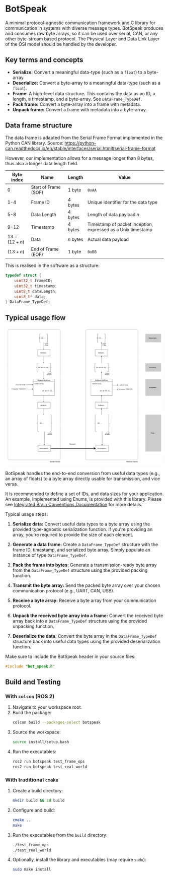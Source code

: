 # BotSpeak

A minimal protocol-agnostic communication framework and C library for communication in systems with diverse message types. BotSpeak produces and consumes raw byte arrays, so it can be used over serial, CAN, or any other byte-stream based protocol. The Physical Layer and Data Link Layer of the OSI model should be handled by the developer.

## Key terms and concepts
*   **Serialize:** Convert a meaningful data-type (such as a `float`) to a byte-array.
*   **Deserialize:** Convert a byte-array to a meaningful data-type (such as a `float`).
*   **Frame:** A high-level data structure. This contains the data as an ID, a length, a timestamp, and a byte-array. See `DataFrame_TypeDef`.
*   **Pack frame:** Convert a byte-array into a frame with metadata.
*   **Unpack frame:** Convert a frame with metadata into a byte-array.

## Data frame structure
The data frame is adapted from the Serial Frame Format implemented in the Python CAN library. Source: https://python-can.readthedocs.io/en/stable/interfaces/serial.html#serial-frame-format

However, our implementation allows for a message longer than 8 bytes, thus also a longer data length field.

| Byte index | Name | Length | Value |
| --- | --- | --- | --- |
| 0 | Start of Frame (SOF) | 1 byte | `0xAA` |
| 1-4 | Frame ID | 4 bytes | Unique identifier for the data type |
| 5-8 | Data Length | 4 bytes | Length of data payload $n$ |
| 9-12 | Timestamp | 4 bytes | Timestamp of packet inception, expressed as a Unix timestamp |
| $13 - (12+n)$ | Data | $n$ bytes | Actual data payload |
| $(13 + n)$ | End of Frame (EOF) | 1 byte | `0xBB` |

This is realised in the software as a structure:

```c
typedef struct {
    uint32_t frameID;
    uint32_t timestamp;
    uint8_t dataLength;
    uint8_t* data;
} DataFrame_TypeDef;
```

## Typical usage flow

![usage-flow](docs/usage-flow.drawio.svg)

BotSpeak handles the end-to-end conversion from useful data types (e.g., an array of floats) to a byte array directly usable for transmission, and vice versa.

It is recommended to define a set of IDs, and data sizes for your application. An example, implemented using Enums, is provided with this library. Please see [Integrated Brain Conventions Documentation](docs/int-brain-conventions.md) for more details.

Typical usage steps:

1. **Serialize data:** Convert useful data types to a byte array using the provided type-agnostic serialization function. If you're providing an array, you're required to provide the size of each element.

1. **Generate a data frame:** Create a `DataFrame_TypeDef` structure with the frame ID, timestamp, and serialized byte array. Simply populate an instance of type `DataFrame_TypeDef`.

1. **Pack the frame into bytes:** Generate a transmission-ready byte array from the `DataFrame_TypeDef` structure using the provided packing function.

1. **Transmit the byte array:** Send the packed byte array over your chosen communication protocol (e.g., UART, CAN, USB).

1. **Receive a byte array:** Receive a byte array from your communication protocol.

1. **Unpack the received byte array into a frame:** Convert the received byte array back into a `DataFrame_TypeDef` structure using the provided unpacking function.

1. **Deserialize the data:** Convert the byte array in the `DataFrame_TypeDef` structure back into useful data types using the provided deserialization function.

Make sure to include the BotSpeak header in your source files:

```c
#include "bot_speak.h"
```

## Build and Testing

### With `colcon` (ROS 2)
1. Navigate to your workspace root.
2. Build the package:
   ```bash
   colcon build --packages-select botspeak
   ```
3. Source the workspace:
   ```bash
   source install/setup.bash
   ```
4. Run the executables:
   ```bash
   ros2 run botspeak test_frame_ops
   ros2 run botspeak test_real_world
   ```

### With traditional `cmake`
1. Create a build directory:
   ```bash
   mkdir build && cd build
   ```
2. Configure and build:
   ```bash
   cmake ..
   make
   ```
3. Run the executables from the `build` directory:
   ```bash
   ./test_frame_ops
   ./test_real_world
   ```
4. Optionally, install the library and executables (may require `sudo`):
   ```bash
   sudo make install
   ```